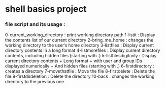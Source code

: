 # shell basics  project
### file script and its usage :
0-current_working_directory : print working directory path
1-listit : Display the contents list of our current directory
2-bring_me_home : changes the working directory to the user’s home directory
3-listfiles : Display current directory contents in a long format
4-listmorefiles : Display current directory contents, including hidden files (starting with .)
5-listfilesdigitonly : Display current directory contents + Long format + with user and group IDs displayed numerically + And hidden files (starting with .)
6-firstdirectory : creates a directory
7-movethatfile : Move the file 
8-firstdelete : Delete the file
9-firstdirdeletion : Delete the directory
10-back :  changes the working directory to the previous one

